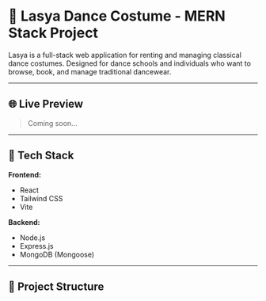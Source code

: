 # 👘 Lasya Dance Costume - MERN Stack Project

Lasya is a full-stack web application for renting and managing classical dance costumes. Designed for dance schools and individuals who want to browse, book, and manage traditional dancewear.

---

## 🌐 Live Preview

> Coming soon...

---

## 🚀 Tech Stack

**Frontend:**
- React
- Tailwind CSS
- Vite

**Backend:**
- Node.js
- Express.js
- MongoDB (Mongoose)

---

## 📁 Project Structure

